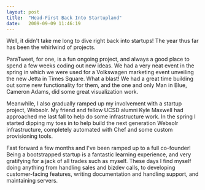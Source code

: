 ```yaml
---
layout: post
title:  "Head-First Back Into Startupland"
date:   2009-09-09 11:46:19
---
```


Well, it didn't take me long to dive right back into startups! The year thus far has been the whirlwind of projects.

ParaTweet, for one, is a fun ongoing project, and always a good place to spend a few weeks coding out new ideas. We had a very neat event in the spring in which we were used for a Volkswagen marketing event unveiling the new Jetta in Times Square. What a blast! We had a great time building out some new functionality for them, and the one and only Man in Blue, Cameron Adams, did some great visualization work.

Meanwhile, I also gradually ramped up my involvement with a startup project, Websolr. My friend and fellow UCSD alumni Kyle Maxwell had approached me last fall to help do some infrastructure work. In the spring I started dipping my toes in to help build the next generation Websolr infrastructure, completely automated with Chef and some custom provisioning tools.

Fast forward a few months and I've been ramped up to a full co-founder! Being a bootstrapped startup is a fantastic learning experience, and very gratifying for a jack of all trades such as myself. These days I find myself doing anything from handling sales and bizdev calls, to developing customer-facing features, writing documentation and handling support, and maintaining servers.
